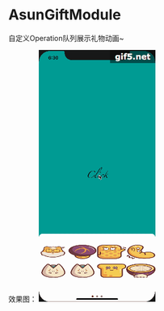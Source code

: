 # AsunGiftModule
自定义Operation队列展示礼物动画~

效果图：
![image](https://github.com/BecomerichAsun/AsunGiftModule/blob/master/AsunAnimation.gif)

